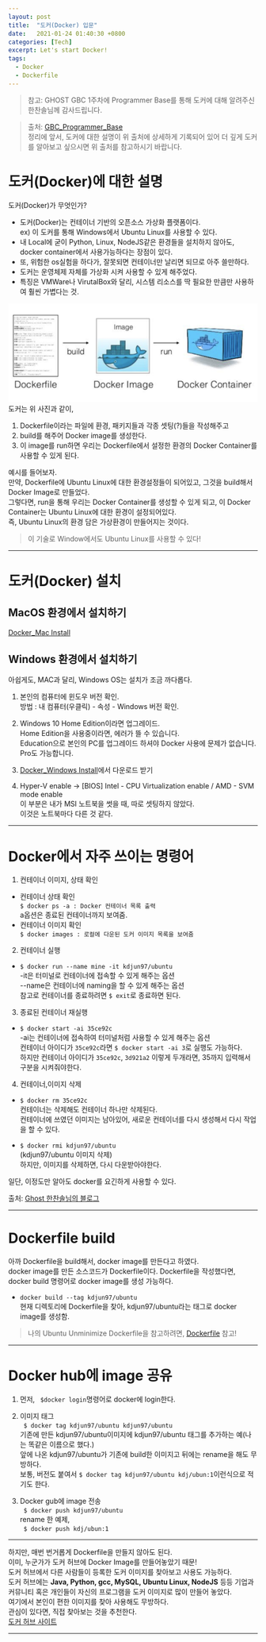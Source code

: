```yaml
---
layout: post
title:  "도커(Docker) 입문"
date:   2021-01-24 01:40:30 +0800
categories: [Tech]
excerpt: Let's start Docker!
tags:
  - Docker
  - Dockerfile
---
```

> 참고: GHOST GBC 1주차에 Programmer Base를 통해 도커에 대해 알려주신 한찬솔님께 감사드립니다.  

> 출처: [GBC_Programmer_Base](https://ccss17.github.io/ProgrammerBase/docker/#_1)  
정리에 앞서, 도커에 대한 설명이 위 출처에 상세하게 기록되어 있어 더 깊게 도커를 알아보고 싶으시면 위 출처를 참고하시기 바랍니다.  

# 도커(Docker)에 대한 설명 

도커(Docker)가 무엇인가?  
- 도커(Docker)는 컨테이너 기반의 오픈소스 가상화 플랫폼이다.  
ex) 이 도커를 통해 Windows에서 Ubuntu Linux를 사용할 수 있다.  
- 내 Local에 굳이 Python, Linux, NodeJS같은 환경들을 설치하지 않아도, docker container에서 사용가능하다는 장점이 있다.  
- 또, 위험한 os실험을 하다가, 잘못되면 컨테이너만 날리면 되므로 아주 쓸만하다.  
- 도커는 운영체제 자체를 가상화 시켜 사용할 수 있게 해주었다.  
- 특징은 VMWare나 VirutalBox와 달리, 시스템 리소스를 딱 필요한 만큼만 사용하여 훨씬 가볍다는 것.  

![docker_image](/assets/images/docker/docker_image.PNG)  
도커는 위 사진과 같이,  
1. Dockerfile이라는 파일에 환경, 패키지들과 각종 셋팅(?)들을 작성해주고  
2. build를 해주어 Docker image를 생성한다.  
3. 이 image를 run하면 우리는 Dockerfile에서 설정한 환경의 Docker Container를 사용할 수 있게 된다.  

예시를 들어보자.  
만약, Dockerfile에 Ubuntu Linux에 대한 환경설정들이 되어있고, 그것을 build해서 Docker Image로 만들었다.  
그렇다면, run을 통해 우리는 Docker Container를 생성할 수 있게 되고, 이 Docker Container는 Ubuntu Linux에 대한 환경이 설정되어있다.  
즉, Ubuntu Linux의 환경 담은 가상환경이 만들어지는 것이다.  

> 이 기술로 Window에서도 Ubuntu Linux를 사용할 수 있다!  

---  
  
# 도커(Docker) 설치  
## MacOS 환경에서 설치하기  
[Docker_Mac Install](https://hub.docker.com/editions/community/docker-ce-desktop-mac)  

## Windows 환경에서 설치하기  
아쉽게도, MAC과 달리, Windows OS는 설치가 조금 까다롭다.  

1. 본인의 컴퓨터에 윈도우 버전 확인.  
방법 : 내 컴퓨터(우클릭) - 속성 - Windows 버전 확인.  

2. Windows 10 Home Edition이라면 업그레이드.    
Home Edition을 사용중이라면, 에러가 뜰 수 있습니다.  
Education으로 본인의 PC를 업그레이드 하셔야 Docker 사용에 문제가 없습니다.  
Pro도 가능합니다.  

3. [Docker_Windows Install](https://hub.docker.com/editions/community/docker-ce-desktop-windows)에서 다운로드 받기  

4. Hyper-V enable → [BIOS] Intel - CPU Virtualization enable / AMD - SVM mode enable  
이 부분은 내가 MSI 노트북을 썻을 때, 따로 셋팅하지 않았다.  
이것은 노트북마다 다른 것 같다.  

---  

# Docker에서 자주 쓰이는 명령어  

1. 컨테이너 이미지, 상태 확인  
- 컨테이너 상태 확인  
```$ docker ps -a : Docker 컨테이너 목록 출력```  
a옵션은 종료된 컨테이너까지 보여줌.  
- 컨테이너 이미지 확인  
```$ docker images : 로컬에 다운된 도커 이미지 목록을 보여줌```  

2. 컨테이너 실행  
- ```$ docker run --name mine -it kdjun97/ubuntu```  
-it은 터미널로 컨테이너에 접속할 수 있게 해주는 옵션  
--name은 컨테이너에 naming을 할 수 있게 해주는 옵션  
참고로 컨테이너를 종료하려면 ```$ exit```로 종료하면 된다.  

3. 종료된 컨테이너 재실행  
- ```$ docker start -ai 35ce92c```  
-ai는 컨테이너에 접속하여 터미널처럼 사용할 수 있게 해주는 옵션  
컨테이너 아이디가 `35ce92c`라면 ```$ docker start -ai 3```로 실행도 가능하다.  
하지만 컨테이너 아이디가 `35ce92c`, `3d921a2` 이렇게 두개라면, 35까지 입력해서 구분을 시켜줘야한다.  

4. 컨테이너,이미지 삭제  
- ```$ docker rm 35ce92c```  
컨테이너는 삭제해도 컨테이너 하나만 삭제된다.  
컨테이너에 쓰였던 이미지는 남아있어, 새로운 컨테이너를 다시 생성해서 다시 작업을 할 수 있다.    

- ```$ docker rmi kdjun97/ubuntu```  
(kdjun97/ubuntu 이미지 삭제)  
하지만, 이미지를 삭제하면, 다시 다운받아야한다.  

일단, 이정도만 알아도 docker를 요긴하게 사용할 수 있다.  

출처: [Ghost 한찬솔님의 블로그](https://ccss17.github.io/ProgrammerBase/docker/#_1)  

---  

# Dockerfile build    

아까 Dockerfile을 build해서, docker image를 만든다고 하였다.  
docker image를 만든 소스코드가 Dockerfile이다.
Dockerfile을 작성했다면, docker build 명령어로 docker image를 생성 가능하다.  
- ```docker build --tag kdjun97/ubuntu```  
현재 디렉토리에 Dockerfile을 찾아, kdjun97/ubuntu라는 태그로 docker image를 생성함.  

> 나의 Ubuntu Unminimize Dockerfile을 참고하려면, [Dockerfile](https://github.com/kdjun97/ubuntu-unminimize/blob/master/Dockerfile) 참고!  

---  

# Docker hub에 image 공유  
1. 먼저, ``` $docker login```명령어로 docker에 login한다.  

2. 이미지 태그  
``` $ docker tag kdjun97/ubuntu kdjun97/ubuntu```  
기존에 만든 kdjun97/ubuntu이미지에 kdjun97/ubuntu 태그를 추가하는 예(나는 똑같은 이름으로 했다.)  
앞에 나온 kdjun97/ubuntu가 기존에 build한 이미지고 뒤에는 rename을 해도 무방하다.  
보통, 버전도 붙여서 ```$ docker tag kdjun97/ubuntu kdj/ubun:1```이런식으로 적기도 한다.  

3. Docker gub에 image 전송  
``` $ docker push kdjun97/ubuntu```  
rename 한 예제,  
``` $ docker push kdj/ubun:1```  

---  

하지만, 매번 번거롭게 Dockerfile을 만들지 않아도 된다.  
이미, 누군가가 도커 허브에 Docker Image를 만들어놓았기 때문!  
도커 허브에서 다른 사람들이 등록한 도커 이미지를 찾아보고 사용도 가능하다.  
도커 허브에는 **Java, Python, gcc, MySQL, Ubuntu Linux, NodeJS** 등등 기업과 커뮤니티 혹은 개인들이 자신의 프로그램을 도커 이미지로 많이 만들어 놓았다.  
여기에서 본인이 편한 이미지를 찾아 사용해도 무방하다.  
관심이 있다면, 직접 찾아보는 것을 추천한다.  
[도커 허브 사이트](https://hub.docker.com/)  

---